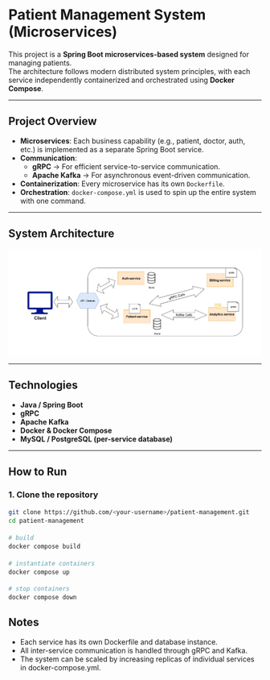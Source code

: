 # Patient Management System (Microservices)

This project is a **Spring Boot microservices-based system** designed for managing patients.  
The architecture follows modern distributed system principles, with each service independently containerized and orchestrated using **Docker Compose**.  

---

## Project Overview
- **Microservices**: Each business capability (e.g., patient, doctor, auth, etc.) is implemented as a separate Spring Boot service.
- **Communication**:  
  - **gRPC** → For efficient service-to-service communication.  
  - **Apache Kafka** → For asynchronous event-driven communication.  
- **Containerization**: Every microservice has its own `Dockerfile`.  
- **Orchestration**: `docker-compose.yml` is used to spin up the entire system with one command.  

---

## System Architecture
![System Architecture](./Aassets/Architecture.drawio.png)   

---

## Technologies
- **Java / Spring Boot**
- **gRPC**
- **Apache Kafka**
- **Docker & Docker Compose**
- **MySQL / PostgreSQL (per-service database)**

---

## How to Run

### 1. Clone the repository
```bash
git clone https://github.com/<your-username>/patient-management.git
cd patient-management

# build 
docker compose build

# instantiate containers
docker compose up

# stop containers
docker compose down
```

##  Notes
- Each service has its own Dockerfile and database instance.
- All inter-service communication is handled through gRPC and Kafka.
- The system can be scaled by increasing replicas of individual services in docker-compose.yml.

